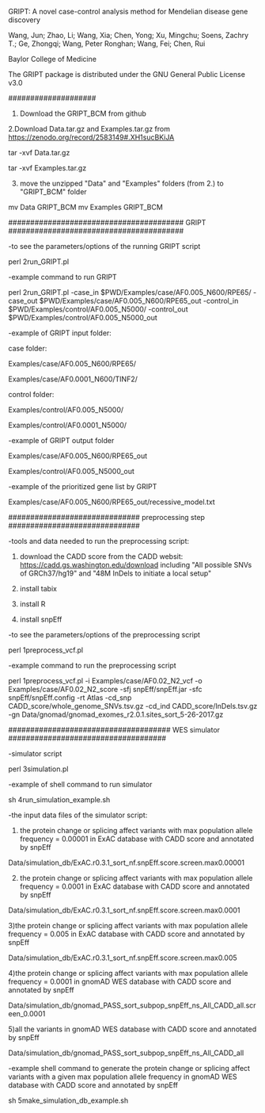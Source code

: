 GRIPT: A novel case-control analysis method for Mendelian disease gene discovery

Wang, Jun; Zhao, Li; Wang, Xia; Chen, Yong; Xu, Mingchu; Soens, Zachry T.; Ge, Zhongqi; Wang, Peter Ronghan; Wang, Fei; Chen, Rui

Baylor College of Medicine

The GRIPT package is distributed under the GNU General Public License v3.0 

####################
1. Download the GRIPT_BCM from github

2.Download Data.tar.gz and Examples.tar.gz from https://zenodo.org/record/2583149#.XH1sucBKiJA

tar -xvf Data.tar.gz

tar -xvf Examples.tar.gz 

3. move the unzipped "Data" and "Examples" folders (from 2.) to "GRIPT_BCM" folder

mv Data  GRIPT_BCM
mv Examples GRIPT_BCM

########################################
GRIPT
########################################

-to see the parameters/options of the running GRIPT script

perl 2run_GRIPT.pl

-example command to run GRIPT

perl 2run_GRIPT.pl -case_in $PWD/Examples/case/AF0.005_N600/RPE65/ -case_out $PWD/Examples/case/AF0.005_N600/RPE65_out -control_in $PWD/Examples/control/AF0.005_N5000/ -control_out $PWD/Examples/control/AF0.005_N5000_out

-example of GRIPT input folder:

case folder: 

Examples/case/AF0.005_N600/RPE65/

Examples/case/AF0.0001_N600/TINF2/

control folder:

Examples/control/AF0.005_N5000/
               
Examples/control/AF0.0001_N5000/ 

-example of GRIPT output folder

Examples/case/AF0.005_N600/RPE65_out

Examples/control/AF0.005_N5000_out

-example of the prioritized gene list by GRIPT

Examples/case/AF0.005_N600/RPE65_out/recessive_model.txt


##############################
preprocessing step
##############################

-tools and data needed to run the preprocessing script:

1. download the CADD score from the CADD websit: https://cadd.gs.washington.edu/download
including "All possible SNVs of GRCh37/hg19" and "48M InDels to initiate a local setup"  

2. install tabix

3. install R

4. install snpEff

-to see the parameters/options of the preprocessing script

perl 1preprocess_vcf.pl 

-example command to run the preprocessing script

perl 1preprocess_vcf.pl -i Examples/case/AF0.02_N2_vcf  -o Examples/case/AF0.02_N2_score -sfj snpEff/snpEff.jar -sfc snpEff/snpEff.config -rt Atlas -cd_snp CADD_score/whole_genome_SNVs.tsv.gz  -cd_ind CADD_score/InDels.tsv.gz  -gn Data/gnomad/gnomad_exomes_r2.0.1.sites_sort_5-26-2017.gz


#####################################
WES simulator
####################################

-simulator script

perl 3simulation.pl

-example of shell command to run simulator

sh 4run_simulation_example.sh

-the input data files of the simulator script:

1) the protein change or splicing affect variants with max population allele frequency = 0.00001 in ExAC database with CADD score and annotated by snpEff

Data/simulation_db/ExAC.r0.3.1_sort_nf.snpEff.score.screen.max0.00001

2) the protein change or splicing affect variants with max population allele frequency = 0.0001  in ExAC database with CADD score and annotated by snpEff

Data/simulation_db/ExAC.r0.3.1_sort_nf.snpEff.score.screen.max0.0001

3)the protein change or splicing affect variants with max population allele frequency = 0.005 in ExAC database with CADD score and annotated by snpEff

Data/simulation_db/ExAC.r0.3.1_sort_nf.snpEff.score.screen.max0.005

4)the protein change or splicing affect variants with max population allele frequency = 0.0001 in gnomAD WES database with CADD score and annotated by snpEff

Data/simulation_db/gnomad_PASS_sort_subpop_snpEff_ns_All_CADD_all.screen_0.0001

5)all the variants in gnomAD WES database with CADD score and annotated by snpEff

Data/simulation_db/gnomad_PASS_sort_subpop_snpEff_ns_All_CADD_all

-example shell command to generate the protein change or splicing affect variants with a given max population allele frequency in gnomAD WES database with CADD score and annotated by snpEff

sh 5make_simulation_db_example.sh
